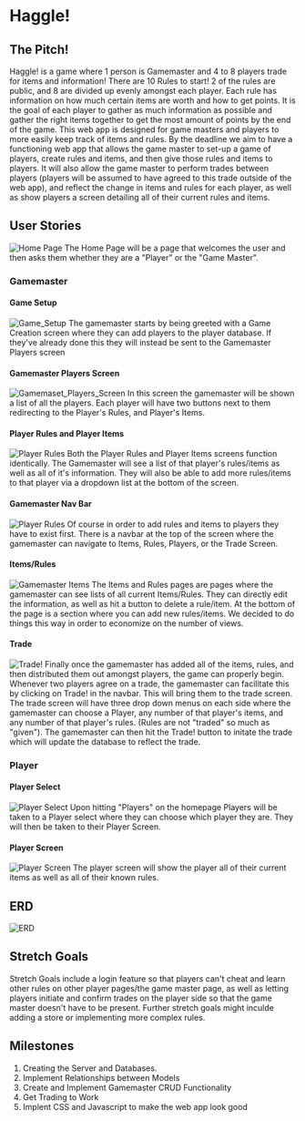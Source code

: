 # Haggle!
## The Pitch!
Haggle! is a game where 1 person is Gamemaster and 4 to 8 players trade for items and information! There are 10 Rules to start! 2 of the rules are public, and 8 are divided up evenly amongst each player. Each rule has information on how much certain items are worth and how to get points. It is the goal of each player to gather as much information as possible and gather the right items together to get the most amount of points by the end of the game. This web app is designed for game masters and players to more easily keep track of items and rules. By the deadline we aim to have a functioning web app that allows the game master to set-up a game of players, create rules and items, and then give those rules and items to players. It will also allow the game master to perform trades between players (players will be assumed to have agreed to this trade outside of the web app), and reflect the change in items and rules for each player, as well as show players a screen detailing all of their current rules and items. 
## User Stories
![Home Page](haggle_wireframes/route__home.png)
The Home Page will be a page that welcomes the user and then asks them whether they are a "Player" or the "Game Master".
### Gamemaster
#### Game Setup
![Game_Setup](haggle_wireframes/route_gamemaster_newplayers_IF_Players_empty.png)
The gamemaster starts by being greeted with a Game Creation screen where they can add players to the player database. If they've already done this they will instead be sent to the Gamemaster Players screen
#### Gamemaster Players Screen
![Gamemaset_Players_Screen](haggle_wireframes/route_gamemaster_players_IF_Players_not_empty.png)
In this screen the gamemaster will be shown a list of all the players. Each player will have two buttons next to them redirecting to the Player's Rules, and Player's Items.
#### Player Rules and Player Items
![Player Rules](haggle_wireframes/route_gamemaster_players__id_rules.png)
Both the Player Rules and Player Items screens function identically. The Gamemaster will see a list of that player's rules/items as well as all of it's information. They will also be able to add more rules/items to that player via a dropdown list at the bottom of the screen.
#### Gamemaster Nav Bar
![Player Rules](haggle_wireframes/navbar_wireframe.png)
Of course in order to add rules and items to players they have to exist first. There is a navbar at the top of the screen where the gamemaster can navigate to Items, Rules, Players, or the Trade Screen.
#### Items/Rules
![Gamemaster Items](haggle_wireframes/route_gamemaster_items.png)
The Items and Rules pages are pages where the gamemaster can see lists of all current Items/Rules. They can directly edit the information, as well as hit a button to delete a rule/item. At the bottom of the page is a section where you can add new rules/items. We decided to do things this way in order to economize on the number of views.
#### Trade
![Trade!](haggle_wireframes/route_gamemaster_trade.png)
Finally once the gamemaster has added all of the items, rules, and then distributed them out amongst players, the game can properly begin. Whenever two players agree on a trade, the gamemaster can facilitate this by clicking on Trade! in the navbar. This will bring them to the trade screen. The trade screen will have three drop down menus on each side where the gamemaster can choose a Player, any number of that player's items, and any number of that player's rules. (Rules are not "traded" so much as "given"). The gamemaster can then hit the Trade! button to initate the trade which will update the database to reflect the trade.
### Player
#### Player Select
![Player Select](haggle_wireframes/route_players.png)
Upon hitting "Players" on the homepage Players will be taken to a Player select where they can choose which player they are. They will then be taken to their Player Screen.
#### Player Screen
![Player Screen](haggle_wireframes/player_wireframe.png)
The player screen will show the player all of their current items as well as all of their known rules.
## ERD
![ERD](haggle_wireframes/ERD.png)
## Stretch Goals
Stretch Goals include a login feature so that players can't cheat and learn other rules on other player pages/the game master page, as well as letting players initiate and confirm trades on the player side so that the game master doesn't have to be present. Further stretch goals might inculde adding a store or implementing more complex rules.
## Milestones
1. Creating the Server and Databases.
1. Implement Relationships between Models
1. Create and Implement Gamemaster CRUD Functionality
1. Get Trading to Work
1. Implent CSS and Javascript to make the web app look good
